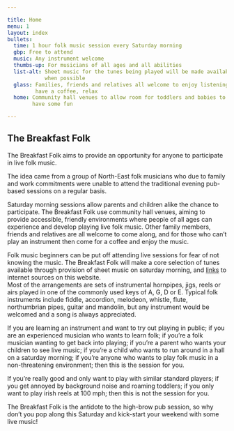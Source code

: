 ```yaml
---

title: Home
menu: 1
layout: index
bullets:
  time: 1 hour folk music session every Saturday morning
  gbp: Free to attend
  music: Any instrument welcome
  thumbs-up: For musicians of all ages and all abilities
  list-alt: Sheet music for the tunes being played will be made available
            when possible
  glass: Families, friends and relatives all welcome to enjoy listening,
         have a coffee, relax
  home: Community hall venues to allow room for toddlers and babies to
        have some fun

---
```


## The Breakfast Folk

The Breakfast Folk aims to provide an opportunity for anyone to participate in 
live folk music.

The idea came from a group of North-East folk musicians who due to family and 
work commitments were unable to attend the traditional evening pub-based 
sessions on a regular basis.

Saturday morning sessions allow parents and children alike the chance to 
participate.  The Breakfast Folk use community hall venues, aiming to provide 
accessible, friendly environments where people of all ages can experience and 
develop playing live folk music.  Other family members, friends and relatives 
are all welcome to come along, and for those who can’t play an instrument then 
come for a coffee and enjoy the music.

Folk music beginners can be put off attending live sessions for fear of not 
knowing the music.  The Breakfast Folk will make a core selection of tunes 
available through provision of sheet music on saturday morning, 
and [links](/tune-sets/) to internet sources on this website.  
Most of the arrangements
are sets of instrumental hornpipes, jigs, reels or airs played in one of the 
commonly used keys of A, G, D or E.  Typical folk instruments include fiddle, 
accordion, melodeon, whistle, flute, northumbrian pipes, guitar and mandolin, 
but any instrument would be welcomed and a song is always appreciated.

If you are learning an instrument and want to try out playing in public; if you
are an experienced musician who wants to learn folk; if you’re a folk musician
wanting to get back into playing; if you’re a parent who wants your children
to see live music; if you’re a child who wants to run around in a hall on a
saturday morning; if you’re anyone who wants to play folk music in a 
non-threatening environment; then this is the session for you.

If you’re really good and only want to play with similar standard players; if 
you get annoyed by background noise and roaming toddlers; if you only want to 
play irish reels at 100 mph; then this is not the session for you.

The Breakfast Folk is the antidote to the high-brow pub session, so why don’t 
you pop along this Saturday and kick-start your weekend with some live music!


